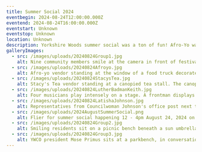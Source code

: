 ```yaml
---
title: Summer Social 2024
eventbegin: 2024-08-24T12:00:00.000Z
eventend: 2024-08-24T16:00:00.000Z
eventstart: Unknown
eventstop: Unknown
location: Unknown
description: Yorkshire Woods summer social was a ton of fun! Afro-Yo was here for your icy sweets and treats! Stacy's Tea was here serving refreshing tea slushies! We got down to music and vibes courtesy of Luther Badman Keith! We welcomed Latisha Johnson for City Council District 4!
galleryImages:
  - src: /images/uploads/20240824Group1.jpg
    alt: Nine community members smile at the camera in front of festival tents.
  - src: /images/uploads/20240824Afroyo.jpg
    alt: Afro-yo vendor standing at the window of a food truck decorated with brightly colored menu items.
  - src: /images/uploads/20240824StacysTea.jpg
    alt: Stacy's Tea vendor standing at a canopied tea stall. The canopy reads Stacys 2 Day Tea, Mmm that's refreshing!
  - src: /images/uploads/20240824LutherBadmanKeith.jpg
    alt: Four musicians play intensely on a stage. A frontman displays emotive vocals and guitarwork while other members play harmonica, drums, and bass guitar.
  - src: /images/uploads/20240824LatishaJohnson.jpg
    alt: Representatives from Councilwoman Johnson's office post next to representatives from Yorkshire Woods Community Organiztion. Both groups sit at their respective tables, each decorated with custom tablecloths.
  - src: /images/uploads/2024AugustSummerSocial.png
    alt: Flier for summer social happening 12 - 4pm August 24, 2024 on 9745 Kensington Avenue.
  - src: /images/uploads/20240824Group2.jpg
    alt: Smiling residents sit on a picnic bench beneath a sun umbrella.
  - src: /images/uploads/20240824Group3.jpg
    alt: YWCO president Mose Primus sits at a parkbench, in conversation with a nearby resident.
---
```

